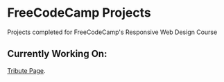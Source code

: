 # FreeCodeCamp Projects
 Projects completed for FreeCodeCamp's Responsive Web Design Course
 
 ## Currently Working On:
 [Tribute Page](https://shegeeks.github.io/FreeCodeCamp-Projects/Tribute%20Page/index.html).
